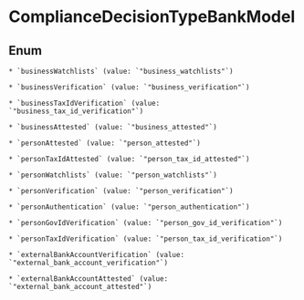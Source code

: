 
# ComplianceDecisionTypeBankModel

## Enum


    * `businessWatchlists` (value: `"business_watchlists"`)

    * `businessVerification` (value: `"business_verification"`)

    * `businessTaxIdVerification` (value: `"business_tax_id_verification"`)

    * `businessAttested` (value: `"business_attested"`)

    * `personAttested` (value: `"person_attested"`)

    * `personTaxIdAttested` (value: `"person_tax_id_attested"`)

    * `personWatchlists` (value: `"person_watchlists"`)

    * `personVerification` (value: `"person_verification"`)

    * `personAuthentication` (value: `"person_authentication"`)

    * `personGovIdVerification` (value: `"person_gov_id_verification"`)

    * `personTaxIdVerification` (value: `"person_tax_id_verification"`)

    * `externalBankAccountVerification` (value: `"external_bank_account_verification"`)

    * `externalBankAccountAttested` (value: `"external_bank_account_attested"`)



